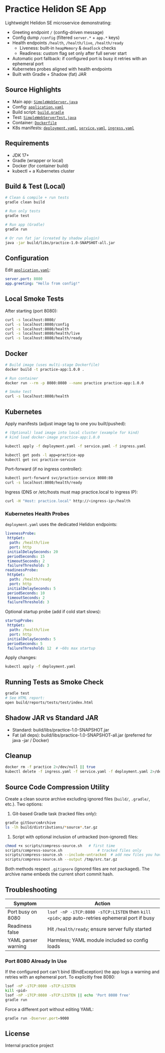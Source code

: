 # Practice Helidon SE App

Lightweight Helidon SE microservice demonstrating:

* Greeting endpoint `/` (config-driven message)
* Config dump `/config` (filtered `server.*` + `app.*` keys)
* Health endpoints `/health`, `/health/live`, `/health/ready`
 	* Liveness: built-in `heapMemory` & `deadlock` checks
 	* Readiness: custom flag set only after full server start
* Automatic port fallback: if configured port is busy it retries with an ephemeral port
* Kubernetes probes aligned with health endpoints
* Built with Gradle + Shadow (fat) JAR

## Source Highlights

* Main app: [`SimpleWebServer.java`](src/main/java/com/example/SimpleWebServer.java)
* Config: [`application.yaml`](src/main/resources/application.yaml)
* Build script: [`build.gradle`](build.gradle)
* Test: [`SimpleWebServerTest.java`](src/test/java/com/example/SimpleWebServerTest.java)
* Container: [`Dockerfile`](Dockerfile)
* K8s manifests: [`deployment.yaml`](deployment.yaml), [`service.yaml`](service.yaml), [`ingress.yaml`](ingress.yaml)

## Requirements

* JDK 17+
* Gradle (wrapper or local)
* Docker (for container build)
* kubectl + a Kubernetes cluster

## Build & Test (Local)

```bash
# Clean & compile + run tests
gradle clean build

# Run only tests
gradle test

# Run app (Gradle)
gradle run

# Or run fat jar (created by shadow plugin)
java -jar build/libs/practice-1.0-SNAPSHOT-all.jar
```

## Configuration

Edit [`application.yaml`](src/main/resources/application.yaml):

```yaml
server.port: 8080
app.greeting: "Hello from config!"
```

## Local Smoke Tests

After starting (port 8080):

```bash
curl -s localhost:8080/
curl -s localhost:8080/config
curl -s localhost:8080/health
curl -s localhost:8080/health/live
curl -s localhost:8080/health/ready
```

## Docker

```bash
# Build image (uses multi-stage Dockerfile)
docker build -t practice-app:1.0.0 .

# Run container
docker run --rm -p 8080:8080 --name practice practice-app:1.0.0

# Smoke test
curl -s localhost:8080/health
```

## Kubernetes

Apply manifests (adjust image tag to one you built/pushed):

```bash
# (Optional) load image into local cluster (example for kind)
# kind load docker-image practice-app:1.0.0

kubectl apply -f deployment.yaml -f service.yaml -f ingress.yaml

kubectl get pods -l app=practice-app
kubectl get svc practice-service
```

Port-forward (if no ingress controller):

```bash
kubectl port-forward svc/practice-service 8080:80
curl -s localhost:8080/health/ready
```

Ingress (DNS or /etc/hosts must map practice.local to ingress IP):

```bash
curl -H "Host: practice.local" http://<ingress-ip>/health
```

### Kubernetes Health Probes

`deployment.yaml` uses the dedicated Helidon endpoints:

```yaml
livenessProbe:
 httpGet:
  path: /health/live
  port: http
 initialDelaySeconds: 20
 periodSeconds: 15
 timeoutSeconds: 2
 failureThreshold: 3
readinessProbe:
 httpGet:
  path: /health/ready
  port: http
 initialDelaySeconds: 5
 periodSeconds: 10
 timeoutSeconds: 2
 failureThreshold: 3
```

Optional startup probe (add if cold start slows):

```yaml
startupProbe:
 httpGet:
  path: /health/live
  port: http
 initialDelaySeconds: 5
 periodSeconds: 5
 failureThreshold: 12  # ~60s max startup
```

Apply changes:

```bash
kubectl apply -f deployment.yaml
```

## Running Tests as Smoke Check

```bash
gradle test
# See HTML report:
open build/reports/tests/test/index.html
```

## Shadow JAR vs Standard JAR

* Standard: build/libs/practice-1.0-SNAPSHOT.jar
* Fat (all deps): build/libs/practice-1.0-SNAPSHOT-all.jar (preferred for java -jar / Docker)

## Cleanup

```bash
docker rm -f practice 2>/dev/null || true
kubectl delete -f ingress.yaml -f service.yaml -f deployment.yaml 2>/dev/null || true
```

## Source Code Compression Utility

Create a clean source archive excluding ignored files (`build/`, `.gradle/`, etc.). Two options:

1. Git-based Gradle task (tracked files only):

```bash
gradle gitSourceArchive
ls -lh build/distributions/*source*.tar.gz
```

1. Script with optional inclusion of untracked (non-ignored) files:

```bash
chmod +x scripts/compress-source.sh   # first time
scripts/compress-source.sh                # tracked files only
scripts/compress-source.sh --include-untracked  # add new files you haven't committed
scripts/compress-source.sh --output /tmp/src.tar.gz
```

Both methods respect `.gitignore` (ignored files are not packaged). The archive name embeds the current short commit hash.

## Troubleshooting

| Symptom | Action |
|---------|--------|
| Port busy on 8080 | `lsof -nP -iTCP:8080 -sTCP:LISTEN` then `kill <pid>`; app auto-retries ephemeral port if busy |
| Readiness false | Hit `/health/ready`; ensure server fully started |
| YAML parser warning | Harmless; YAML module included so config loads |

### Port 8080 Already In Use

If the configured port can't bind (BindException) the app logs a warning and retries with an ephemeral port. To explicitly free 8080:

```bash
lsof -nP -iTCP:8080 -sTCP:LISTEN
kill <pid>
lsof -nP -iTCP:8080 -sTCP:LISTEN || echo 'Port 8080 free'
gradle run
```

Force a different port without editing YAML:

```bash
gradle run -Dserver.port=9000
```

## License

Internal practice project
